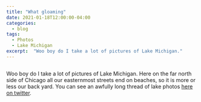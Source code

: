```yaml
---
title: "What gloaming"
date: 2021-01-18T12:00:00-04:00
categories:
  - blog
tags:
  - Photos
  - Lake Michigan
excerpt:  "Woo boy do I take a lot of pictures of Lake Michigan."
---
```


<img src="{{ site.url }}{{ site.baseurl }}/assets/images/gloaming.jpg" alt="">

Woo boy do I take a lot of pictures of Lake Michigan. Here on the far north side of Chicago all our easternmost streets end on beaches, so it is more or less our back yard. You can see an awfully long thread of lake photos [here on twitter][wooboythelake].


[wooboythelake]: https://twitter.com/mcnees/status/1324200235913064449
